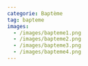 ```yaml
---
categorie: Baptème
tag: bapteme
images:
  - /images/bapteme1.png
  - /images/bapteme2.png
  - /images/bapteme3.png
  - /images/bapteme4.png
---
```

